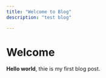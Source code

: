 ```yaml
---
title: "Welcome to Blog"
description: "test blog"

---
```


# Welcome

**Hello world**, thie is my first blog post.
